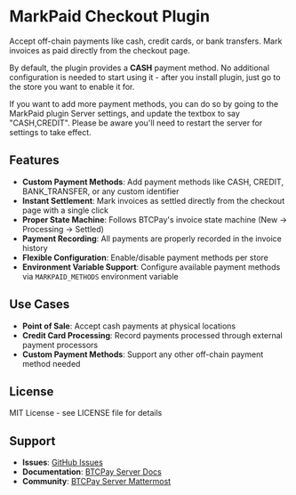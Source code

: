# MarkPaid Checkout Plugin

Accept off-chain payments like cash, credit cards, or bank transfers. Mark invoices as paid directly from the checkout page.

By default, the plugin provides a **CASH** payment method. No additional configuration is needed to start using it - after you install plugin, just go to the store you want to enable it for.

If you want to add more payment methods, you can do so by going to the MarkPaid plugin Server settings, and update the textbox to say "CASH,CREDIT". Please be aware you'll need to restart the server for settings to take effect.

## Features

- **Custom Payment Methods**: Add payment methods like CASH, CREDIT, BANK_TRANSFER, or any custom identifier
- **Instant Settlement**: Mark invoices as settled directly from the checkout page with a single click
- **Proper State Machine**: Follows BTCPay's invoice state machine (New → Processing → Settled)
- **Payment Recording**: All payments are properly recorded in the invoice history
- **Flexible Configuration**: Enable/disable payment methods per store
- **Environment Variable Support**: Configure available payment methods via `MARKPAID_METHODS` environment variable

## Use Cases

- **Point of Sale**: Accept cash payments at physical locations
- **Credit Card Processing**: Record payments processed through external payment processors
- **Custom Payment Methods**: Support any other off-chain payment method needed 

## License

MIT License - see LICENSE file for details

## Support

- **Issues**: [GitHub Issues](https://github.com/rockstardev/BTCPayServerPlugins.RockstarDev/issues)
- **Documentation**: [BTCPay Server Docs](https://docs.btcpayserver.org)
- **Community**: [BTCPay Server Mattermost](https://chat.btcpayserver.org)

